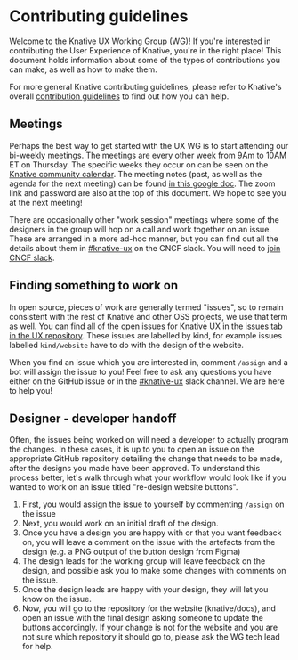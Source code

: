# Contributing guidelines

Welcome to the Knative UX Working Group (WG)! If you're interested in contributing the User Experience of Knative, you're in the right place! This document
holds information about some of the types of contributions you can make, as well as how to make them.

For more general Knative contributing guidelines, please refer to Knative's overall
[contribution guidelines](https://www.knative.dev/docs/community/contributing/) to
find out how you can help.

## Meetings

Perhaps the best way to get started with the UX WG is to start attending our bi-weekly meetings. The meetings are every other week from 9Am to 10AM ET on Thursday. The
specific weeks they occur on can be seen on the [Knative community calendar](https://calendar.google.com/calendar/embed?src=knative.team_9q83bg07qs5b9rrslp5jor4l6s%40group.calendar.google.com). 
The meeting notes (past, as well as the agenda for the next meeting) can be found [in this google doc](https://docs.google.com/document/d/1VCObP1IQFPDGzGG5KIgytQwX7RrU0tyeB7FGjkY0pPk/edit?usp=sharing). 
The zoom link and password are also at the top of this document. We hope to see you at the next meeting!

There are occasionally other "work session" meetings where some of the designers in the group will hop on a call and work together on an issue. These are arranged in a more ad-hoc manner,
but you can find out all the details about them in [#knative-ux](https://cloud-native.slack.com/archives/C05MW1AT1T8) on the CNCF slack. You will need to [join CNCF slack](https://communityinviter.com/apps/cloud-native/cncf).

## Finding something to work on

In open source, pieces of work are generally termed "issues", so to remain consistent with the rest of Knative and other OSS projects, we use that term as well.
You can find all of the open issues for Knative UX in the [issues tab in the UX repository](https://github.com/knative/ux/issues). These issues are labelled by kind, for example
issues labelled `kind/website` have to do with the design of the website.

When you find an issue which you are interested in, comment `/assign` and a bot will assign the issue to you! Feel free to ask any questions you have either on the GitHub issue or
in the [#knative-ux](https://cloud-native.slack.com/archives/C05MW1AT1T8) slack channel. We are here to help you!

## Designer - developer handoff

Often, the issues being worked on will need a developer to actually program the changes. In these cases, it is up to you to open an issue on the appropriate GitHub repository
detailing the change that needs to be made, after the designs you made have been approved. To understand this process better, let's walk through what your workflow would look 
like if you wanted to work on an issue titled "re-design website buttons".
1. First, you would assign the issue to yourself by commenting `/assign` on the issue
2. Next, you would work on an initial draft of the design.
3. Once you have a design you are happy with or that you want feedback on, you will leave a comment on the issue with the artefacts from the design (e.g. a PNG output of the 
button design from Figma)
4. The design leads for the working group will leave feedback on the design, and possible ask you to make some changes with comments on the issue.
5. Once the design leads are happy with your design, they will let you know on the issue. 
6. Now, you will go to the repository for the website (knative/docs), and open an issue with the final design asking someone to update the buttons accordingly. If your
change is not for the website and you are not sure which repository it should go to, please ask the WG tech lead for help. 
